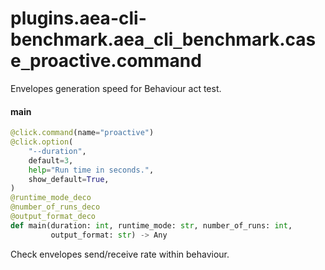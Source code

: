 <a id="plugins.aea-cli-benchmark.aea_cli_benchmark.case_proactive.command"></a>

# plugins.aea-cli-benchmark.aea`_`cli`_`benchmark.case`_`proactive.command

Envelopes generation speed for Behaviour act test.

<a id="plugins.aea-cli-benchmark.aea_cli_benchmark.case_proactive.command.main"></a>

#### main

```python
@click.command(name="proactive")
@click.option(
    "--duration",
    default=3,
    help="Run time in seconds.",
    show_default=True,
)
@runtime_mode_deco
@number_of_runs_deco
@output_format_deco
def main(duration: int, runtime_mode: str, number_of_runs: int,
         output_format: str) -> Any
```

Check envelopes send/receive rate within behaviour.

